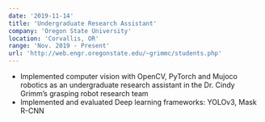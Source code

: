 ```yaml
---
date: '2019-11-14'
title: 'Undergraduate Research Assistant'
company: 'Oregon State University'
location: 'Corvallis, OR'
range: 'Nov. 2019 - Present'
url: 'http://web.engr.oregonstate.edu/~grimmc/students.php'
---
```


- Implemented computer vision with OpenCV, PyTorch and Mujoco robotics as an undergraduate research assistant in the Dr. Cindy Grimm’s grasping robot research team
- Implemented and evaluated Deep learning frameworks: YOLOv3, Mask R-CNN
